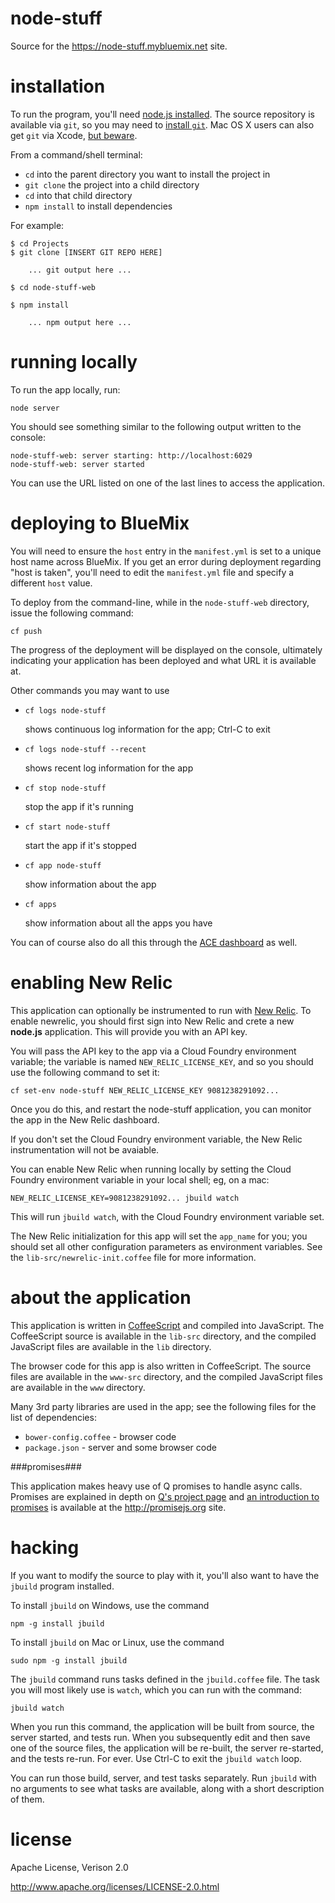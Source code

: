 node-stuff
================================================================================

Source for the <https://node-stuff.mybluemix.net> site.


installation
================================================================================

To run the program, you'll need [node.js installed](http://nodejs.org/).  The
source repository is available via `git`, so you may need to
[install `git`](http://git-scm.com/book/en/Getting-Started-Installing-Git).
Mac OS X users can also get `git` via Xcode,
[but beware](http://stackoverflow.com/questions/5364340/does-xcode-4-install-git).

From a command/shell terminal:

* `cd` into the parent directory you want to install the project in
* `git clone` the project into a child directory
* `cd` into that child directory
* `npm install` to install dependencies

For example:

    $ cd Projects
    $ git clone [INSERT GIT REPO HERE]

        ... git output here ...

    $ cd node-stuff-web

    $ npm install

        ... npm output here ...



running locally
================================================================================

To run the app locally, run:

    node server

You should see something similar to the following output written to the console:

    node-stuff-web: server starting: http://localhost:6029
    node-stuff-web: server started


You can use the URL listed on one of the last lines to access the application.



deploying to BlueMix
================================================================================

You will need to ensure the `host` entry in the `manifest.yml` is set to a
unique host name across BlueMix.  If you get an error during deployment
regarding "host is taken", you'll need to edit the `manifest.yml` file and
specify a different `host` value.

To deploy from the command-line, while in the `node-stuff-web`
directory, issue the following command:

    cf push

The progress of the deployment will be displayed on the console,
ultimately indicating your
application has been deployed and what URL it is available at.

Other commands you may want to use

* `cf logs node-stuff`

  shows continuous log information for the app; Ctrl-C to exit

* `cf logs node-stuff --recent`

  shows recent log information for the app

* `cf stop node-stuff`

  stop the app if it's running

* `cf start node-stuff`

  start the app if it's stopped

* `cf app node-stuff`

  show information about the app

* `cf apps`

  show information about all the apps you have

You can of course also do all this through the
[ACE dashboard](https://ace.ng.bluemix.net/) as well.



enabling New Relic
================================================================================

This application can optionally be instrumented to run with
[New Relic](http://newrelic.com/).  To enable newrelic, you should first sign
into New Relic and crete a new **node.js** application.  This will provide you
with an API key.

You will pass the API key to the app via a Cloud Foundry environment variable;
the variable is named `NEW_RELIC_LICENSE_KEY`, and so you should use the
following command to set it:

    cf set-env node-stuff NEW_RELIC_LICENSE_KEY 9081238291092...

Once you do this, and restart the node-stuff application, you can monitor the
app in the New Relic dashboard.

If you don't set the Cloud Foundry environment variable, the New Relic
instrumentation will not be avaiable.

You can enable New Relic when running locally by setting the Cloud Foundry
environment variable in your local shell; eg, on a mac:

    NEW_RELIC_LICENSE_KEY=9081238291092... jbuild watch

This will run `jbuild watch`, with the Cloud Foundry environment variable set.

The New Relic initialization for this app will set the `app_name` for you;
you should set all other configuration parameters as environment variables.
See the `lib-src/newrelic-init.coffee` file for more information.



about the application
================================================================================

This application is written in [CoffeeScript](http://coffeescript.org/) and
compiled into JavaScript.  The CoffeeScript source is available in the
`lib-src` directory, and the compiled JavaScript files are available in the
`lib` directory.

The browser code for this app is also written in CoffeeScript.
The source files are available in the
`www-src` directory, and the compiled JavaScript files are available in the
`www` directory.

Many 3rd party libraries are used in the app; see the following files for
the list of dependencies:

* `bower-config.coffee` - browser code
* `package.json` - server and some browser code



###promises###

This application makes heavy use of Q promises to handle async calls.
Promises are explained in depth on
[Q's project page](https://github.com/kriskowal/q) and
[an introduction to promises](http://www.promisejs.org/intro/) is
available at the <http://promisejs.org> site.



hacking
================================================================================

If you want to modify the source to play with it, you'll also want to have the
`jbuild` program installed.

To install `jbuild` on Windows, use the command

    npm -g install jbuild

To install `jbuild` on Mac or Linux, use the command

    sudo npm -g install jbuild

The `jbuild` command runs tasks defined in the `jbuild.coffee` file.  The
task you will most likely use is `watch`, which you can run with the
command:

    jbuild watch

When you run this command, the application will be built from source, the server
started, and tests run.  When you subsequently edit and then save one of the
source files, the application will be re-built, the server re-started, and the
tests re-run.  For ever.  Use Ctrl-C to exit the `jbuild watch` loop.

You can run those build, server, and test tasks separately.  Run `jbuild`
with no arguments to see what tasks are available, along with a short
description of them.



license
================================================================================

Apache License, Verison 2.0

<http://www.apache.org/licenses/LICENSE-2.0.html>
